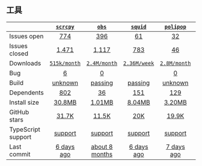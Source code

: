 ## 工具
|   | [`scrcpy`][b0] | [`obs`][r0] | [`squid`][n0] | [`polipop`][k0] | [`vconsole`][a0] |
|---|:---:|:---:|:----:|:----:|:----:|
| Issues open           | [774][IO1] | [396][IO2] | [61][IO3] | [32][IO4] | [97][IO5] |
| Issues closed         | [1,471][IC1] | [1,117][IC2] | [783][IC3] | [46][IC4] | [1967][IC5] |
| Downloads             | [`515k/month`][DL1] | [`2.4M/month`][DL2] | [`2.36M/week`][DL3] | [`2.8M/month`][DL4] | [`23.19K/week`][DL5] |
| Bug              | [6][bug1] | [0][bug2] |  | [0][bug4] | [10][bug5] |
| Build                 | [unknown][bd1] | [passing][bd2] | [passing][bd3] | [unknown][bd4] | [passing][bd5] |
| Dependents            | [802][dep1] | [36][dep2] | [151][dep3] | [129][dep4] | [381][dep5] |
| Install size          | [30.8MB][IS1] | [1.01MB][IS2] | [8.04MB][IS3] | [3.20MB][IS4] | [10.9MB][IS5] |
| GitHub stars          | [31.7K][stars1] | [11.5K][stars2] | [20K][stars3] | [19.9K][stars4] | [10.1K][stars5] |
| TypeScript support    | [support][TS1] | [support][TS2] | [support][TS3] | [support][TS4] | [support][TS5] |
| Last commit           | [6 days ago][commits1] | [about 8 months][commits2] | [6 days ago][commits3] | [7 days ago][commits4] | [1 day ago][commits5] |

[b0]: https://github.com/Genymobile/scrcpy
[r0]: https://github.com/obsproject/obs-studio
[n0]: https://github.com/squid-cache/squid
[k0]: https://github.com/jech/polipo
[a0]: https://github.com/Tencent/vConsole

[IO1]: https://github.com/Genymobile/scrcpy/issues
[IO2]: https://github.com/obsproject/obs-studio/issues
[IO3]: https://github.com/squid-cache/squid/pulls
[IO4]: https://github.com/jech/polipo/issues
[IO5]: https://github.com/Tencent/vConsole/issues
[IC1]: https://github.com/Genymobile/scrcpy/issues
[IC2]: https://github.com/obsproject/obs-studio/issues
[IC3]: https://github.com/squid-cache/squid/pulls
[IC4]: https://github.com/jech/polipo/issues
[IC5]: https://github.com/Tencent/vConsole/issues

[DL1]: https://www.npmjs.com/package/handsontable
[DL2]: https://www.npmjs.com/package/rc-table
[DL3]: https://www.npmjs.com/package/cli-table
[DL4]: https://www.npmjs.com/package/react-table
[DL5]: https://www.npmjs.com/package/@ant-design/pro-table

[bd1]: https://travis-ci.org/github/videojs/video.js
[bd2]: https://travis-ci.org/github/DIYgod/DPlayer
[bd3]: https://travis-ci.org/github/sampotts/plyr
[bd4]: https://travis-ci.org/github/bilibili/flv.js
[bd5]: https://travis-ci.org/github/video-dev/hls.js

[bug1]: https://github.com/Genymobile/scrcpy/issues?q=is%3Aopen+is%3Aissue+label%3Abug
[bug2]: https://github.com/obsproject/obs-studio/issues?q=is%3Aopen+is%3Aissue+label%3A%22Bug+Fix%22
[bug4]: https://github.com/jech/polipo/issues
[bug5]: https://github.com/video-dev/hls.js/issues?q=is%3Aopen+is%3Aissue+label%3ABug

[dep1]: https://www.npmjs.com/package/video.js
[dep2]: https://www.npmjs.com/package/dplayer
[dep3]: https://www.npmjs.com/package/plyr
[dep4]: https://www.npmjs.com/package/flv.js
[dep5]: https://www.npmjs.com/package/hls.js

[IS1]: https://packagephobia.com/result?p=video.js
[IS2]: https://packagephobia.com/result?p=dplayer
[IS3]: https://packagephobia.com/result?p=plyr
[IS4]: https://packagephobia.com/result?p=flv.js
[IS5]: https://packagephobia.com/result?p=hls.js

[stars1]: https://github.com/videojs/video.js/stargazers
[stars2]: https://github.com/DIYgod/DPlayer/stargazers
[stars3]: https://github.com/sampotts/plyr/stargazers
[stars4]: https://github.com/bilibili/flv.js/stargazers
[stars5]: https://github.com/video-dev/hls.js/stargazers

[TS1]: https://www.npmjs.com/package/@types/video.js
[TS2]: https://www.npmjs.com/package/@types/dplayer
[TS3]: https://github.com/sampotts/plyr/search?l=TypeScript
[TS4]: https://github.com/bilibili/flv.js/search?l=typescript
[TS5]: https://github.com/video-dev/hls.js/search?l=typescript

[commits1]: https://github.com/videojs/video.js/commits
[commits2]: https://github.com/DIYgod/DPlayer/commits
[commits3]: https://github.com/sampotts/plyr/commits
[commits4]: https://github.com/bilibili/flv.js/commits
[commits5]: https://github.com/video-dev/hls.js/commits